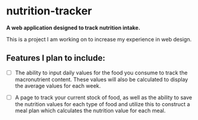 # nutrition-tracker

**A web application designed to track nutrition intake.**

This is a project I am working on to increase my experience in web design.

## Features I plan to include:

  - [ ] The ability to input daily values for the food you consume to track the macronutrient content. These values will also be calculated
  to display the average values for each week.

  - [ ] A page to track your current stock of food, as well as the ability to save the nutrition values for each type of food and utilize
  this to construct a meal plan which calculates the nutrition value for each meal.
